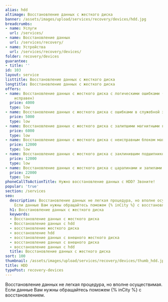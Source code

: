 ```yaml
---
alias: hdd
altimage: Восстановление данных с жесткого диска
banner: /assets/images/upload/services/recovery/devices/hdd.jpg
breadcrumbs:
- name: Услуги
  url: /services/
- name: Восстановление данных
  url: /services/recovery/
- name: Устройства
  url: /services/recovery/devices/
folder: recovery/devices
guarantee:
- title: ''
id: 103
layout: service
listtitle: Восстановление данных с жесткого диска
longtitle: Восстановление данных с жесткого диска
offers:
- name: Восстановление данных с жесткого диска с логическими ошибками (диск физически
    исправен)
  price: 4000
  type: low
- name: Восстановление данных с жесткого диска с ошибками в служебной зоне
  price: 5000
  type: low
- name: Восстановление данных с жесткого диска с залипшими магнитными головками
  price: 6000
  type: low
- name: Восстановление данных с жесткого диска с неисправным блоком магнитных головок
  price: 12000
  type: low
- name: Восстановление данных с жесткого диска с заклинившим подшипником или двигателем
  price: 12000
  type: low
- name: Восстановление данных с жесткого диска с царапинами и запилами на поверхности
  price: 22000
  type: low
phoneCallToActionTitle: Нужно восстановление данных с HDD? Звоните!
popular: 'true'
section: /services
seo:
  description: Восстановление данных не легкая процедура, но вполне осуществимая.
    Если данные Вам нужны обращайтесь поможем {% inCity %} с восстановлением.
  h1: Восстановление данных с жесткого диска
  keywords:
  - Восстановление данных с жесткого диска
  - Восстановление данных с hdd
  - восстановление жесткого диска
  - восстановление hdd
  - восстановление данных с внешного жесткого диска
  - восстановление данных с внешного диска
  - восстановление данных с hdd
  title: Восстановление данных с жесткого диска
sort: 100
thumbnail: /assets/images/upload/services/recovery/devices/thumb_hdd.jpg
title: HDD
typePost: recovery-devices
---
```

Восстановление данных не легкая процедура, но вполне осуществимая. Если данные Вам нужны обращайтесь поможем {% inCity %} с восстановлением.
